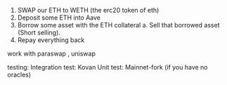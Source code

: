 1. SWAP our ETH to WETH (the erc20 token of eth)
2. Deposit some ETH into Aave
3. Borrow some asset with the ETH collateral
    a. Sell that borrowed asset (Short selling).
4. Repay everything back


work with paraswap , uniswap

testing:
Integration test: Kovan
Unit test: Mainnet-fork (if you have no oracles)